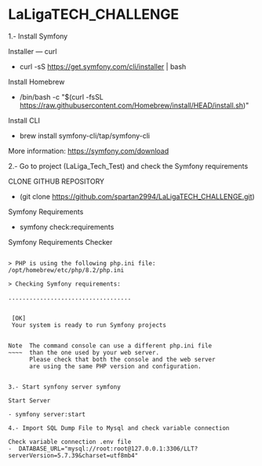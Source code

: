 # LaLigaTECH_CHALLENGE


1.- Install Symfony 

Installer — curl

- curl -sS https://get.symfony.com/cli/installer | bash

Install Homebrew

- /bin/bash -c "$(curl -fsSL https://raw.githubusercontent.com/Homebrew/install/HEAD/install.sh)"

Install CLI

- brew install symfony-cli/tap/symfony-cli

More information: https://symfony.com/download

2.- Go to project (LaLiga_Tech_Test) and check the Symfony requirements 

CLONE GITHUB REPOSITORY
- (git clone https://github.com/spartan2994/LaLigaTECH_CHALLENGE.git)
  

Symfony Requirements
- symfony check:requirements

Symfony Requirements Checker
~~~~~~~~~~~~~~~~~~~~~~~~~~~~

> PHP is using the following php.ini file:
/opt/homebrew/etc/php/8.2/php.ini

> Checking Symfony requirements:

...................................

                                              
 [OK]                                         
 Your system is ready to run Symfony projects 
                                              

Note  The command console can use a different php.ini file
~~~~  than the one used by your web server.
      Please check that both the console and the web server
      are using the same PHP version and configuration.


3.- Start synfony server symfony

Start Server 

- symfony server:start

4.- Import SQL Dump File to Mysql and check variable connection 

Check variable connection .env file
-  DATABASE_URL="mysql://root:root@127.0.0.1:3306/LLT?serverVersion=5.7.39&charset=utf8mb4"

